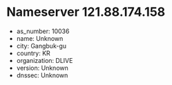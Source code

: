 # Nameserver 121.88.174.158

* as_number: 10036
* name: Unknown
* city: Gangbuk-gu
* country: KR
* organization: DLIVE
* version: Unknown
* dnssec: Unknown
